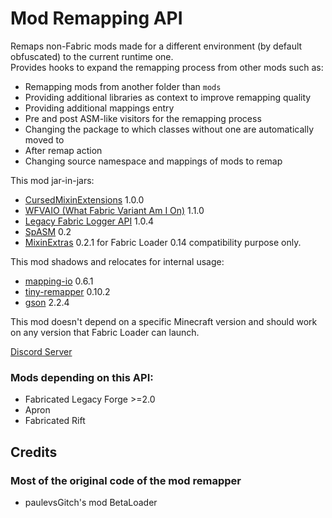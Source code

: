 # Mod Remapping API

Remaps non-Fabric mods made for a different environment (by default obfuscated) to the current runtime one.\
Provides hooks to expand the remapping process from other mods such as: 
- Remapping mods from another folder than `mods`
- Providing additional libraries as context to improve remapping quality
- Providing additional mappings entry
- Pre and post ASM-like visitors for the remapping process
- Changing the package to which classes without one are automatically moved to
- After remap action
- Changing source namespace and mappings of mods to remap

This mod jar-in-jars:
- [CursedMixinExtensions](https://github.com/FabricCompatibilityLayers/CursedMixinExtensions) 1.0.0
- [WFVAIO (What Fabric Variant Am I On)](https://github.com/thecatcore/WFVAIO) 1.1.0
- [Legacy Fabric Logger API](https://github.com/Legacy-Fabric/fabric/tree/main/legacy-fabric-logger-api-v1) 1.0.4
- [SpASM](https://github.com/mineLdiver/SpASM) 0.2
- [MixinExtras](https://github.com/LlamaLad7/MixinExtras) 0.2.1 for Fabric Loader 0.14 compatibility purpose only.

This mod shadows and relocates for internal usage:
- [mapping-io](https://github.com/FabricMC/mapping-io) 0.6.1
- [tiny-remapper](https://github.com/FabricMC/tiny-remapper) 0.10.2
- [gson](https://github.com/google/gson) 2.2.4

This mod doesn't depend on a specific Minecraft version and should work on any version that Fabric Loader can launch.

[Discord Server](https://discord.gg/dy4tgDAmeR)

### Mods depending on this API:
- Fabricated Legacy Forge >=2.0
- Apron
- Fabricated Rift

## Credits
### Most of the original code of the mod remapper
- paulevsGitch's mod BetaLoader

